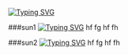 


<a href="https://github.com/A-F-F-A"><img src="https://readme-typing-svg.demolab.com?font=Fira+Code&pause=1000&color=28C3B1&width=435&height=30&lines=Hi,+I'm+Abdulaziz+Almalki" alt="Typing SVG" /></a>


###sun1
<a href="https://git.io/typing-svg"><img src="https://readme-typing-svg.demolab.com?font=Fira+Code&duration=1000&pause=1000&color=28C3B1&multiline=true&width=900&height=30&lines=-+-+-+------+-+-+---------+-+-+-+-----+-+-+----------+-+-+-----+-+-+---------" alt="Typing SVG" /></a>
hf
fg
hf
fh

###sun2
<a href="https://git.io/typing-svg"><img src="https://readme-typing-svg.demolab.com?font=Fira+Code&duration=1000&pause=1000&color=28C3B1&multiline=true&width=900&height=30&lines=-+-+-+------+-+-+---------+-+-+-+-----+-+-+----------+-+-+-----+-+-+---------" alt="Typing SVG" /></a>
hf
fg
hf
fh

